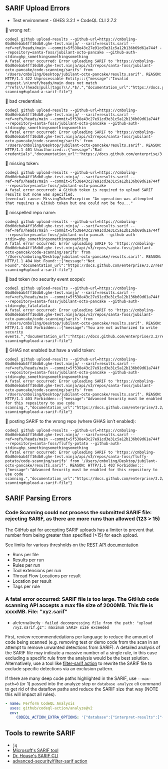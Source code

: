 ## SARIF Upload Errors
* Test environment - GHES 3.2.1 + CodeQL CLI 2.7.2

:gift: wrong ref:
```
codeql github upload-results --github-url=https://cmboling-0bd0debab4ff16db0.ghe-test.ninja/ --sarif=results.sarif --ref=ref/heads/main --commit=5f538e43c27e91cd3e31c5a12b136b69d61a744f --repository=santa-foss/jubilant-octo-pancake --github-auth-stdin=ghp_somethingsomethingsomething
A fatal error occurred: Error uploading SARIF to 'https://cmboling-0bd0debab4ff16db0.ghe-test.ninja/api/v3/repos/santa-foss/jubilant-octo-pancake/code-scanning/sarifs' from '/Users/cmboling/Desktop/jubilant-octo-pancake/results.sarif'. REASON: HTTP/1.1 422 Unprocessable Entity:::{"message":"Invalid request.\n\nref/heads/main does not match /^refs\\/(heads|pull|tags)\\/.*$/.","documentation_url":"https://docs.github.com/enterprise/3.2/rest/reference/code-scanning#upload-a-sarif-file"}
```

:santa: bad credentials:
```
codeql github upload-results --github-url=https://cmboling-0bd0debab4ff16db0.ghe-test.ninja/ --sarif=results.sarif --ref=refs/heads/main --commit=5f538e43c27e91cd3e31c5a12b136b69d61a744f --repository=santa-foss/jubilant-octo-pancake --github-auth-stdin=ghp_somethingsomethingsomethin
A fatal error occurred: Error uploading SARIF to 'https://cmboling-0bd0debab4ff16db0.ghe-test.ninja/api/v3/repos/santa-foss/jubilant-octo-pancake/code-scanning/sarifs' from '/Users/cmboling/Desktop/jubilant-octo-pancake/results.sarif'. REASON: HTTP/1.1 401 Unauthorized:::{"message":"Bad credentials","documentation_url":"https://docs.github.com/enterprise/3.2/rest"}
```

:gift: missing token:
```
codeql github upload-results --github-url=https://cmboling-0bd0debab4ff16db0.ghe-test.ninja/ --sarif=results.sarif --ref=refs/heads/main --commit=5f538e43c27e91cd3e31c5a12b136b69d61a744f --repository=santa-foss/jubilant-octo-pancake
A fatal error occurred: A GitHub token is required to upload SARIF results but none was specified.
(eventual cause: MissingTokenException "An operation was attempted that requires a GitHub token but one could not be fou..."
```

:santa: misspelled repo name:
```
codeql github upload-results --github-url=https://cmboling-0bd0debab4ff16db0.ghe-test.ninja/ --sarif=results.sarif --ref=refs/heads/main --commit=5f538e43c27e91cd3e31c5a12b136b69d61a744f --repository=santa-foss/jubilant-octo-pancak --github-auth-stdin=ghp_somethingsomethingsomething
A fatal error occurred: Error uploading SARIF to 'https://cmboling-0bd0debab4ff16db0.ghe-test.ninja/api/v3/repos/santa-foss/jubilant-octo-pancak/code-scanning/sarifs' from '/Users/cmboling/Desktop/jubilant-octo-pancake/results.sarif'. REASON: HTTP/1.1 404 Not Found:::{"message":"Not Found","documentation_url":"https://docs.github.com/enterprise/3.2/rest/reference/code-scanning#upload-a-sarif-file"}
```

:gift: bad token (no security event scope):
```
codeql github upload-results --github-url=https://cmboling-0bd0debab4ff16db0.ghe-test.ninja/ --sarif=results.sarif --ref=refs/heads/main --commit=5f538e43c27e91cd3e31c5a12b136b69d61a744f --repository=santa-foss/jubilant-octo-pancake --github-auth-stdin=ghp_falalalala
A fatal error occurred: Error uploading SARIF to 'https://cmboling-0bd0debab4ff16db0.ghe-test.ninja/api/v3/repos/santa-foss/jubilant-octo-pancake/code-scanning/sarifs' from '/Users/cmboling/Desktop/jubilant-octo-pancake/results.sarif'. REASON: HTTP/1.1 403 Forbidden:::{"message":"You are not authorized to write security events.","documentation_url":"https://docs.github.com/enterprise/3.2/rest/reference/code-scanning#upload-a-sarif-file"}
```

:santa:  GHAS not enabled but have a valid token:
```
codeql github upload-results --github-url=https://cmboling-0bd0debab4ff16db0.ghe-test.ninja/ --sarif=results.sarif --ref=refs/heads/main --commit=5f538e43c27e91cd3e31c5a12b136b69d61a744f --repository=santa-foss/jubilant-octo-pancake --github-auth-stdin=ghp_somethingsomethingsomething
A fatal error occurred: Error uploading SARIF to 'https://cmboling-0bd0debab4ff16db0.ghe-test.ninja/api/v3/repos/santa-foss/jubilant-octo-pancake/code-scanning/sarifs' from '/Users/cmboling/Desktop/jubilant-octo-pancake/results.sarif'. REASON: HTTP/1.1 403 Forbidden:::{"message":"Advanced Security must be enabled for this repository to use code scanning.","documentation_url":"https://docs.github.com/enterprise/3.2/rest/reference/code-scanning#upload-a-sarif-file"}
```

:gift:  posting SARIF to the wrong repo (where GHAS isn’t enabled):
```
codeql github upload-results --github-url=https://cmboling-0bd0debab4ff16db0.ghe-test.ninja/ --sarif=results.sarif --ref=refs/heads/main --commit=5f538e43c27e91cd3e31c5a12b136b69d61a744f --repository=santa-foss/fluffy-potato --github-auth-stdin=ghp_somethingsomethingsomething
A fatal error occurred: Error uploading SARIF to 'https://cmboling-0bd0debab4ff16db0.ghe-test.ninja/api/v3/repos/santa-foss/fluffy-potato/code-scanning/sarifs' from '/Users/cmboling/Desktop/jubilant-octo-pancake/results.sarif'. REASON: HTTP/1.1 403 Forbidden:::{"message":"Advanced Security must be enabled for this repository to use code scanning.","documentation_url":"https://docs.github.com/enterprise/3.2/rest/reference/code-scanning#upload-a-sarif-file"}
```

## SARIF Parsing Errors

### Code Scanning could not process the submitted SARIF file: rejecting SARIF, as there are more runs than allowed (123 > 15)
The GitHub api for accepting SARIF uploads has a limiter to prevent that number from being greater than specified (>15) for each upload.

See limits for various thresholds on the [REST API documentation](https://docs.github.com/en/rest/code-scanning?apiVersion=2022-11-28#upload-an-analysis-as-sarif-data)
* Runs per file
* Results per run
* Rules per run	
* Tool extensions per run
* Thread Flow Locations per result
* Location per result
* Tags per rule	

### A fatal error occurred: SARIF file is too large. The GitHub code scanning API accepts a max file size of 2000MB. This file is xxxxMB. File: "xyz.sarif"
- aleternatively - `failed decompressing file from the path: "upload /xyz.sarif.gz": maximum SARIF size exceeded`

First, review recommendedations per language to reduce the amount of code being scanned (e.g. removing test or demo code from the scan in an attempt to remove unwanted detections from SARIF). A detailed analysis of the SARIF file may indicate a massive number of a single rule, in this case excluding a specific rule from the analysis would be the best solution.  Alternatively, use a tool like [filter-sarif action](https://github.com/advanced-security/filter-sarif) to rewrite the SARIF file to exclude specific detections via an exclusion pattern. 

If there are many deep code paths highlighted in the SARIF, use `--max-path=0` (or 1) passed into the analyze step or `database analyze` cli command to get rid of the dataflow paths and reduce the SARIF size that way (NOTE this will impact all rules). 

```yml
- name: Perform CodeQL Analysis
  uses: github/codeql-action/analyze@v2
  env: 
     CODEQL_ACTION_EXTRA_OPTIONS: '{"database":{"interpret-results":["--max-paths", 1]}}'
```

## Tools to rewrite SARIF
- `jq`
- [Microsoft's SARIF tool](https://github.com/microsoft/sarif-sdk/blob/main/docs/multitool-usage.md)
- [Dr. House's SARIF CLI](https://github.com/hohn/sarif-cli)
- [advanced-security/filter-sarif action](https://github.com/advanced-security/filter-sarif)
